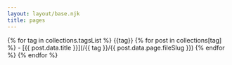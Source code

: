 ```yaml
---
layout: layout/base.njk
title: pages
---
```


{% for tag in collections.tagsList %}
  {{tag}}
  {% for post in collections[tag] %}
 \- [{{ post.data.title }}](/{{ tag }}/{{ post.data.page.fileSlug }})
  {% endfor %}
{% endfor %}